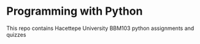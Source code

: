 # Programming with Python

This repo contains Hacettepe University BBM103 python assignments and quizzes
